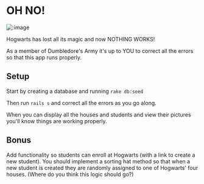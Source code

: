 # OH NO!

![:image](http://media.tumblr.com/tumblr_lkcdbhvjCH1qeg89k.png)

Hogwarts has lost all its magic and now NOTHING WORKS!


As a member of Dumbledore's Army it's up to YOU to correct all the errors so that this app runs properly.

## Setup

Start by creating a database and running `rake db:seed`

Then run `rails s` and correct all the errors as you go along.

When you can display all the houses and students and view their pictures you'll know things are working properly.

## Bonus

Add functionality so students can enroll at Hogwarts (with a link to create a new student). You should implement a sorting hat method so that when a new student is created they are randomly assigned to one of Hogwarts' four houses. (Where do you think this logic should go?)

